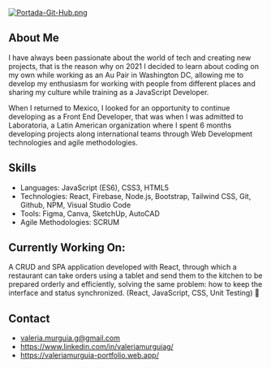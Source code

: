 [![Portada-Git-Hub.png](https://i.postimg.cc/Gp1Qg8w0/Portada-Git-Hub.png)](https://postimg.cc/w10L7BjF)

## About Me 
I have always been passionate about the world of tech and creating new projects, that is the reason why on 2021 I decided to learn about coding on my own while working as an Au Pair in Washington DC, allowing me to develop my enthusiasm for working with people from different places and sharing my culture while training as a JavaScript Developer. 

When I returned to Mexico, I looked for an opportunity to continue developing as a Front End Developer, that was when I was admitted to Laboratoria, a Latin American organization where I spent 6 months developing projects along international teams through Web Development technologies and agile methodologies.

## Skills 
- Languages: JavaScript (ES6), CSS3, HTML5
- Technologies: React, Firebase, Node.js, Bootstrap, Tailwind CSS, Git, Github, NPM, Visual Studio Code
- Tools: Figma, Canva, SketchUp, AutoCAD
- Agile Methodologies: SCRUM

##  Currently Working On:
A CRUD and SPA application developed with React, through which a restaurant can take orders using a tablet and send them to the kitchen to be prepared orderly and efficiently, solving the same problem: how to keep the interface and status synchronized. (React, JavaScript, CSS, Unit Testing) 👾

## Contact
- valeria.murguia.g@gmail.com 
- https://www.linkedin.com/in/valeriamurguiag/
- https://valeriamurguia-portfolio.web.app/


<!--
**valeriamurguiag/valeriamurguiag** is a ✨ _special_ ✨ repository because its `README.md` (this file) appears on your GitHub profile.

Here are some ideas to get you started:

- 🔭 I’m currently working on ...
- 🌱 I’m currently learning ...
- 👯 I’m looking to collaborate on ...
- 🤔 I’m looking for help with ...
- 💬 Ask me about ...
- 📫 How to reach me: ...
- 😄 Pronouns: ...
- ⚡ Fun fact: ...
-->
